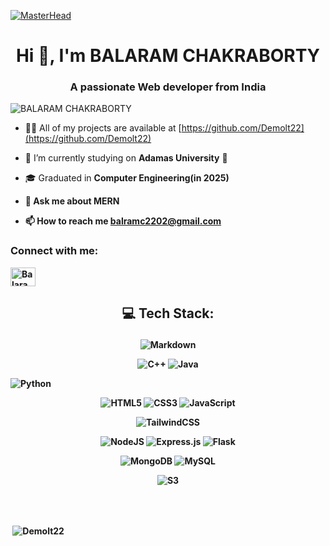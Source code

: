[![MasterHead](https://mir-s3-cdn-cf.behance.net/project_modules/fs/54b6c068097599.5b50bca476b9b.gif)](https://zedoman.github.io/Portfolio/)
<h1 align="center">Hi 👋, I'm BALARAM CHAKRABORTY</h1>
<h3 align="center">A passionate Web developer from India</h3>




<p align="left"> <img src="https://komarev.com/ghpvc/?username=Demolt22&label=Profile%20views&color=0e75b6&style=flat" alt="BALARAM CHAKRABORTY" /> </p>

- 👨‍💻 All of my projects are available at [https://github.com/Demolt22](https://github.com/Demolt22)

- 🔭 I’m currently studying on <strong>Adamas University</strong> 🔭

-  🎓 Graduated in <strong>Computer Engineering(in 2025)

- 💬 Ask me about **MERN**

- 📫 How to reach me **balramc2202@gmail.com**


<h3 align="left">Connect with me:</h3>
<p align="left">
<a href="https://www.linkedin.com/in/balaram-chakraborty/" target="blank"><img align="center" src="https://raw.githubusercontent.com/rahuldkjain/github-profile-readme-generator/master/src/images/icons/Social/linked-in-alt.svg" alt="Balaram Chakraborty" height="30" width="40" /></a>
</p>





## <p align="center">💻 Tech Stack:</p>

<p align="center">
<img
    src="https://img.shields.io/badge/markdown-%23000000.svg?style=for-the-badge&amp;logo=markdown&amp;logoColor=white"
    alt="Markdown"
/>
</p>

<p align="center">
<img
    src="https://img.shields.io/badge/c++-%2300599C.svg?style=for-the-badge&amp;logo=c&amp;logoColor=white"
    alt="C++"
/>      
<img
    src="https://img.shields.io/badge/java-%23ED8B00.svg?style=for-the-badge&logo=openjdk&logoColor=white"
    alt="Java"
/>    
    
<img
    src="https://img.shields.io/badge/python-3670A0?style=for-the-badge&amp;logo=python&amp;logoColor=ffdd54"
    alt="Python"
/>    
</p>

<p align="center">
<img
    src="https://img.shields.io/badge/html5-%23E34F26.svg?style=for-the-badge&amp;logo=html&amp;logoColor=white"
    alt="HTML5"
/>
<img
    src="https://img.shields.io/badge/css3-%231572B6.svg?style=for-the-badge&amp;logo=css3&amp;logoColor=white"
    alt="CSS3"
/>
<img
    src="https://img.shields.io/badge/javascript-%23323330.svg?style=for-the-badge&amp;logo=javascript&amp;logoColor=%23F7DF1E"
    alt="JavaScript"
/>
</p>

<p align="center">
<img
    src="https://img.shields.io/badge/tailwindcss-%2338B2AC.svg?style=for-the-badge&amp;logo=tailwind-css&amp;logoColor=white"
    alt="TailwindCSS"
/>
</p>

<p align="center">
<img
    src="https://img.shields.io/badge/node.js-6DA55F?style=for-the-badge&amp;logo=node.js&amp;logoColor=white"
    alt="NodeJS"
/>
<img
    src="https://img.shields.io/badge/express.js-%23404d59.svg?style=for-the-badge&amp;logo=express&amp;logoColor=%2361DAFB"
    alt="Express.js"
/>
<img
    src="https://img.shields.io/badge/flask-%23000.svg?style=for-the-badge&logo=flask&logoColor=white"
    alt="Flask"
/>
</p>

<p align="center">
<img
    src="https://img.shields.io/badge/MongoDB-%234ea94b.svg?style=for-the-badge&amp;logo=mongodb&amp;logoColor=white"
    alt="MongoDB"
/>
<img
    src="https://img.shields.io/badge/mysql-black.svg?style=for-the-badge&amp;logo=mysql&amp;logoColor=white;"
    alt="MySQL"
/>
</p>


<p align="center">
<img
    src="https://img.shields.io/badge/Amazon%20S3-FF9900?style=for-the-badge&logo=amazons3&logoColor=white"
    alt="S3"
/>
</p>

<p align="center">
</p>

<br/>
<br/>



<p>&nbsp;<img align="center" src="https://github-readme-stats.vercel.app/api?username=Demolt22&show_icons=true&locale=en" alt="Demolt22" /></p>





